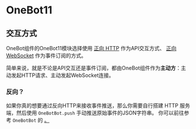 # OneBot11

## 交互方式

OneBot组件的OneBot11模块选择使用
[正向 HTTP](https://github.com/botuniverse/onebot-11/blob/master/communication/http.md)
作为API交互方式、
[正向 WebSocket](https://github.com/botuniverse/onebot-11/blob/master/communication/ws.md)
作为事件订阅的方式。

简单来说，就是不论是API交互还是事件订阅，都由OneBot组件作为**主动方**：主动发起HTTP请求、主动发起WebSocket连接。

### 反向？

如果你真的想要通过反向HTTP来接收事件推送，那么你需要自行搭建 HTTP 服务端，然后使用 `OneBotBot.push` 手动推送原始事件的JSON字符串。
你可以前往参考
`OneBotBot` 的
<a href="component-onebot-v11-OneBotBot.md#外部事件" /> 。
